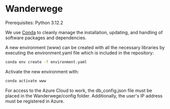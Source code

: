 # Wanderwege

Prerequisites: Python 3.12.2

We use [Conda](https://conda.io/projects/conda/en/latest/user-guide/install/index.html) to cleanly manage the installation, updating, and handling of software packages and dependencies.

A new environment (www) can be created with all the necessary libraries by executing the environment.yaml file which is included in the repository:

```bash
conda env create -f environment.yaml
```

Activate the new environment with:

```bash
conda activate www
```

For access to the Azure Cloud to work, the db_config.json file must be placed in the Wanderwege/config folder. Additionally, the user's IP address must be registered in Azure.
